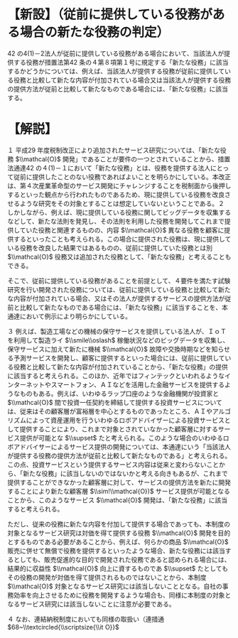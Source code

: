 # 【新設】（従前に提供している役務がある場合の新たな役務の判定）

42 の4(1)－2法人が従前に提供している役務がある場合において、当該法人が提供する役務が措置法第42 条の４第８項第１号に規定する「新たな役務」に該当するかどうかについては、例えば、当該法人が提供する役務が従前に提供している役務と比較して新たな内容が付加されている場合又は当該法人が提供する役務の提供方法が従前と比較して新たなものである場合には、「新たな役務」に該当する。

# 【解説】

１ 平成29 年度税制改正により追加されたサービス研究については、「新たな役務 $\\mathcal{O}$ 開発」であることが要件の一つとされていることから、措置法通達42 の４(1)－１において「新たな役務」とは、役務を提供する法人にとって従前に提供したことのない役務であればよいことを明らかにしている。本改正は、第４次産業革命型のサービス開発にチャレンジすることを税制面から後押しするといった観点から行われたものであるため、現に提供している役務を改良させるような研究をその対象とすることは想定していないということである。２ しかしながら、例えば、現に提供している役務に関してビッグデータを収集するなどして、新たな法則を発見し、その法則を利用した役務を開発してこれまで提供していた役務と関連するものの、内容 $\\mathcal{O}$ 異なる役務を顧客に提供するといったことも考えられる。この場合に提供された役務は、現に提供している役務を改良した結果ではあるものの、従前に提供していた役務とは別 $\\mathcal{O}$ 役務又は追加された役務として、「新たな役務」と考えることもできる。

そこで、従前に提供している役務があることを前提として、４要件を満たす試験研究を行い開発された役務については、従前に提供している役務と比較して新たな内容が付加されている場合、又はその法人が提供するサービスの提供方法が従前と比較して新たなものである場合には、「新たな役務」に該当することを、本通達において例示により明らかにしている。

３ 例えば、製造工場などの機械の保守サービスを提供している法人が、ＩｏＴを利用して製造ライ $\\smile\\oslash$ 稼働状況などのビッグデータを収集し、保守サービスに加えて新たに機械 $\\mathcal{O}$ 故障や交換時期などを知らせる予測サービスを開発し、顧客に提供するといった場合には、従前に提供している役務と比較して新たな内容が付加されていることから、「新たな役務」の提供に該当すると考えられる。このほか、近年ではフィンテックといわれるようなインターネットやスマートフォン、ＡＩなどを活用した金融サービスを提供するようなものもある。例えば、いわゆるラップ口座のような金融機関が投資家と $\\mathcal{O}$ 間で投資一任契約を締結して提供する投資サービスについては、従来はその顧客層が富裕層を中心とするものであったところ、ＡＩやアルゴリズムによって資産運用を行ういわゆるロボアドバイザーによる投資サービスとして提供することにより、これまで対象とされていなかった顧客層に対するサービス提供が可能とな $\\supset$ たと考えられる。このような場合のいわゆるロボアドバイサーによるサービス提供の開発については、本通達にいう「当該法人が提供する役務の提供方法が従前と比較して新たなものである」と考えられる。この点、投資サービスという提供するサービス内容は従来と変わらないことから、「新たな役務」に該当しないのではないかと考える向きもあるが、これまで提供することができなかった顧客層に対して、サービスの提供方法を新たに開発することにより新たな顧客層 $\\sim!\\mathcal{O})$ サービス提供が可能となることから、このようなサービス $\\mathcal{O}$ 開発は、「新たな役務」に該当すると考えられる。

ただし、従来の役務に新たな内容を付加して提供する場合であっても、本制度の対象となるサービス研究は対価を得て提供する役務 $\\mathcal{O}$ 開発を目的とするものである必要があることから、例えば、何らかの商品 $\\mathcal{O}$ 販売に併せて無償で役務を提供するといったような場合、新たな役務には該当するとしても、販売促進的な目的で開発された役務であると認められる場合には、結果的に収益性 $\\mathcal{O}$ 向上に資するものであ $\\supset$ たとしてもその役務の開発が対価を得て提供されるものではないことから、本制度 $\\mathcal{O}$ 対象となるサービス研究には該当しないこととなる。自社の事務効率を向上させるために役務を開発するような場合も、同様に本制度の対象となるサービス研究には該当しないことに注意が必要である。

４ なお、連結納税制度においても同様の取扱い（連措通 $68~\\textcircled{\\scriptsize{\\it O}}$